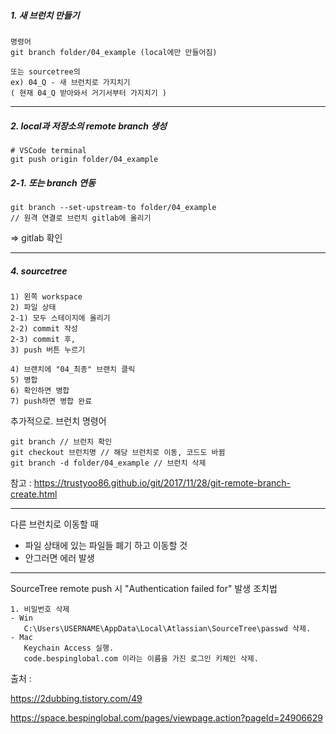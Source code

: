 ##### 1. 새 브런치 만들기

```
명령어
git branch folder/04_example (local에만 만들어짐)

또는 sourcetree의 
ex) 04_Q - 새 브런치로 가지치기
( 현재 04_Q 받아와서 거기서부터 가지치기 )
```
---------------------------------------------------------------------------------------------



##### 2. local과 저장소의 remote branch 생성

```
# VSCode terminal
git push origin folder/04_example
```





##### 2-1. 또는 branch 연동

```
git branch --set-upstream-to folder/04_example 
// 원격 연결로 브런치 gitlab에 올리기
```

=> gitlab 확인

---------------------------------------------------------------------------------------------

##### 4. sourcetree

```
1) 왼쪽 workspace
2) 파일 상태
2-1) 모두 스테이지에 올리기
2-2) commit 작성
2-3) commit 후,
3) push 버튼 누르기

4) 브랜치에 "04_최종" 브랜치 클릭
5) 병합
6) 확인하면 병합
7) push하면 병합 완료
```



추가적으로. 브런치 명령어

```
git branch // 브런치 확인
git checkout 브런치명 // 해당 브런치로 이동, 코드도 바뀜
git branch -d folder/04_example // 브런치 삭제
```

참고 : https://trustyoo86.github.io/git/2017/11/28/git-remote-branch-create.html

---------------------------------------------------------------------------------------------

다른 브런치로 이동할 때

- 파일 상태에 있는 파일들 폐기 하고 이동할 것
- 안그러면 에러 발생 

---------------------------------------------------------------------------------------------

SourceTree remote push 시 "Authentication failed for" 발생 조치법

```
1. 비밀번호 삭제
- Win
   C:\Users\USERNAME\AppData\Local\Atlassian\SourceTree\passwd 삭제.
- Mac
   Keychain Access 실행.
   code.bespinglobal.com 이라는 이름을 가진 로그인 키체인 삭제.
```



출처 :

https://2dubbing.tistory.com/49

https://space.bespinglobal.com/pages/viewpage.action?pageId=24906629
